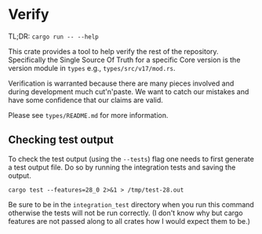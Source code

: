 # Verify

TL;DR: `cargo run -- --help`

This crate provides a tool to help verify the rest of the repository.
Specifically the Single Source Of Truth for a specific Core version is
the version module in `types` e.g., `types/src/v17/mod.rs`.

Verification is warranted because there are many pieces involved and
during development much cut'n'paste. We want to catch our mistakes and
have some confidence that our claims are valid.

Please see `types/README.md` for more information.

## Checking test output

To check the test output (using the `--tests`) flag one needs to first
generate a test output file. Do so by running the integration tests
and saving the output.

`cargo test --features=28_0 2>&1 > /tmp/test-28.out`

Be sure to be in the `integration_test` directory when you run this
command otherwise the tests will not be run correctly. (I don't know
why but cargo features are not passed along to all crates how I would
expect them to be.)